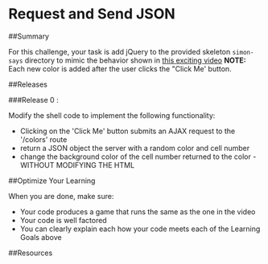 # Request and Send JSON 
 
##Summary 

For this challenge, your task is add jQuery to the provided skeleton `simon-says` directory to mimic the behavior shown in [this exciting video](http://player.vimeo.com/video/65261103) **NOTE:** Each new color is added after the user clicks the "Click Me' button.

##Releases

###Release 0 :

Modify the shell code to implement the following functionality:

* Clicking on the 'Click Me' button submits an AJAX request to the '/colors' route  
* return a JSON object the server with a random color and cell number  
* change the background color of the cell number returned to the color - WITHOUT MODIFYING THE HTML  

##Optimize Your Learning 

When you are done, make sure:

  * Your code produces a game that runs the same as the one in the video
  * Your code is well factored
  * You can clearly explain each how your code meets each of the Learning Goals above

##Resources